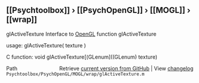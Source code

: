 ## [[Psychtoolbox]] &#8250; [[PsychOpenGL]] &#8250; [[MOGL]] &#8250; [[wrap]]

glActiveTexture  Interface to [OpenGL](OpenGL) function glActiveTexture  
  
usage:  glActiveTexture( texture )  
  
C function:  void glActiveTexture[(GLenum]((GLenum) texture)  




<div class="code_header" style="text-align:right;">
  <span style="float:left;">Path&nbsp;&nbsp;</span> <span class="counter">Retrieve <a href=
  "https://raw.github.com/Psychtoolbox-3/Psychtoolbox-3/beta/Psychtoolbox/PsychOpenGL/MOGL/wrap/glActiveTexture.m">current version from GitHub</a> | View <a href=
  "https://github.com/Psychtoolbox-3/Psychtoolbox-3/commits/beta/Psychtoolbox/PsychOpenGL/MOGL/wrap/glActiveTexture.m">changelog</a></span>
</div>
<div class="code">
  <code>Psychtoolbox/PsychOpenGL/MOGL/wrap/glActiveTexture.m</code>
</div>

